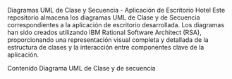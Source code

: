 Diagramas UML de Clase y Secuencia - Aplicación de Escritorio Hotel
Este repositorio almacena los diagramas UML de Clase y de Secuencia correspondientes a la aplicación de escritorio desarrollada. 
Los diagramas han sido creados utilizando IBM Rational Software Architect (RSA), proporcionando una representación visual completa y detallada de la estructura de clases 
y la interacción entre componentes clave de la aplicación.

Contenido
Diagrama UML de Clase y de secuencia 
